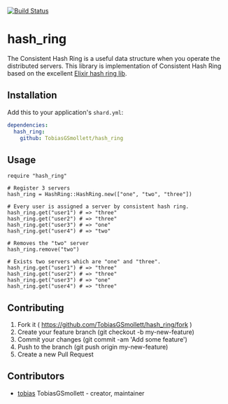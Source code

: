 [![Build Status](https://travis-ci.org/TobiasGSmollett/hash_ring.svg?branch=master)](https://travis-ci.org/TobiasGSmollett/hash_ring)

# hash_ring
The Consistent Hash Ring is a useful data structure when you operate the distributed servers. This library is implementation of Consistent Hash Ring based on the excellent [Elixir hash ring lib](https://github.com/discordapp/ex_hash_ring).

## Installation

Add this to your application's `shard.yml`:

```yaml
dependencies:
  hash_ring:
    github: TobiasGSmollett/hash_ring
```

## Usage

```crystal
require "hash_ring"

# Register 3 servers
hash_ring = HashRing::HashRing.new(["one", "two", "three"])

# Every user is assigned a server by consistent hash ring.
hash_ring.get("user1") # => "three"
hash_ring.get("user2") # => "three"
hash_ring.get("user3") # => "one"
hash_ring.get("user4") # => "two"

# Removes the "two" server
hash_ring.remove("two")

# Exists two servers which are "one" and "three".
hash_ring.get("user1") # => "three"
hash_ring.get("user2") # => "three"
hash_ring.get("user3") # => "one"
hash_ring.get("user4") # => "three"
```

## Contributing

1. Fork it ( https://github.com/TobiasGSmollett/hash_ring/fork )
2. Create your feature branch (git checkout -b my-new-feature)
3. Commit your changes (git commit -am 'Add some feature')
4. Push to the branch (git push origin my-new-feature)
5. Create a new Pull Request

## Contributors

- [tobias](https://github.com/TobiasGSmollett) TobiasGSmollett - creator, maintainer
